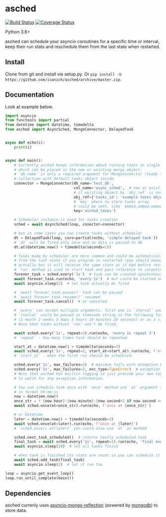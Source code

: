 # asched
[![Build Status](https://travis-ci.org/isanich/asched.svg?branch=master)](https://travis-ci.org/isanich/asched)
[![Coverage Status](https://coveralls.io/repos/github/isanich/asched/badge.svg?branch=master)](https://coveralls.io/github/isanich/asched?branch=master)

Python 3.6+

asched can schedule your asyncio coroutines for a specific time or interval, keep their run stats and reschedule them from the last state when restarted.

## Install
Clone from git and install via setup.py.
Or `pip install -U https://github.com/isanich/asched/archive/master.zip`.

## Documentation
Look at example below.
```py
import asyncio
from functools import partial
from datetime import datetime, timedelta
from asched import AsyncSched, MongoConnector, DelayedTask


async def echo(i):
    print(i)


async def main():
    # Currently asched keeps information about running tasks in single MongoDB array
    # which can be placed in the new or existing mongo object.
    # `db_name` is only a required argument for MongoConnector (leads to creation of `async_sched`
    # collection with default tasks object inside.
    connector = MongoConnector(db_name='test_db',
                               col_name='async_sched',  # new or existing collection
                               # if existing object by `obj_ref` is not found than new one is created
                               obj_ref={'tasks_id': 'example tasks object'},
                               # `key` where to store tasks array
                               # could be smth. like `embed.embed.embed.asched_tasks`
                               key='asched_tasks')

    # Scheduler instance is used for tasks creation
    sched = await AsyncSched(loop, conector=connector)

    # but in some cases you can create tasks without scheduler
    dt = DelayedTask(loop, coro=partial(echo, 'simple delayed task'))
    # `dt` will be fired only once and no data is passed to db
    dt.at(datetime.now() + timedelta(seconds=1))

    # Tasks made by scheduler are more common and could be automatically rescheduled
    # from the last state if you program is restarted (you should manually create the same task
    # actually but it will receive the same state as it had before restart).
    # `run` method is used to start task and pass reference to coroutine function and its arguments.
    forever_task = sched.every('1s')  # task can be created synchronously
    await forever_task.run(echo, 'every 1s')  # but could be started only with `await`
    await asyncio.sleep(2)  # let task actually be fired

    # `await forever_task.pause()` task can be paused
    # `await forever_task.resume()` resumed
    await forever_task.cancel()  # or canceled

    # `every` can accept multiple arguments. first one is `iterval` and it's required.
    # `iterval` could be passed as timecode string in the following format: `1mo2w3d5h10m20s`
    # (1 month 2 weeks 3 days 5 hours 10 minutes 20 seconds) or as a simple integer (seconds).
    # Note that tasks without `run` won't be fired.

    await sched.every('1s', repeat=3).run(echo, 'every 1s repeat 3')
    # `repeat` - how many times task should be repeated.

    start_at = datetime.now() + timedelta(seconds=2)
    await sched.every('1s', repeat=2, start_at=start_at).run(echo, f'every 1s repeat 2 at {start_at}')
    # `start_at` - when the first run should be scheduled.

    sched.every('1s', max_failures=3)  # maximum fails with exception before task is auto canceled
    sched.every('1s', max_failures=3, exc_type=TypeError)  # exception type can be specified
    # Note that asched has builtin logging so just provide your own logger
    # to watch for any exception information.

    # You can schedule task once with `once` method and `at` argument that could be passed as `str`
    # in format hh:mm:ss
    now = datetime.now()
    once_str = f'{now.hour}:{now.minute}:{now.second+2 if now.second <= 58 else 2}'
    await sched.once(at=once_str).run(echo, f'once at {once_str}')

    # or Datetime
    later = datetime.now() + timedelta(seconds=3)
    await sched.once(at=later).run(echo, f'once at {later}')
    # `sched.once().at(later)` you could also use `at` as method

    sched.next_task_scheduled()  # returns nextly scheduled task
    final_task = await sched.every('1s', repeat=1).run(echo, 'final every 1s repeat 1')
    await asyncio.sleep(10)  # let all tasks finish

    # when task is finished its stats are reset so you can schedule it once more with 'add_task'
    await sched.add_task(final_task)
    await asyncio.sleep(2)  # let it run too

loop = asyncio.get_event_loop()
loop.run_until_complete(main())
```

## Dependencies
asched currenly uses [asyncio-mongo-reflection][amr_link] (powered by [mongodb][mongodb_link]) to store data.

[mongodb_link]: https://www.mongodb.com/
[amr_link]: https://github.com/isanich/asyncio-mongo-reflection